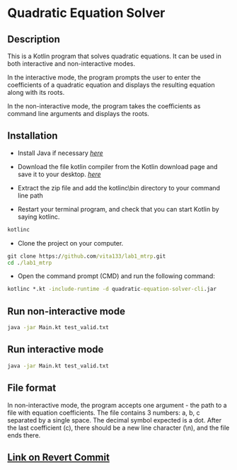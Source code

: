 # Quadratic Equation Solver

## Description

This is a Kotlin program that solves quadratic equations. It can be used in both interactive and non-interactive modes.

In the interactive mode, the program prompts the user to enter the coefficients of a quadratic equation and displays the resulting equation along with its roots.

In the non-interactive mode, the program takes the coefficients as command line arguments and displays the roots.

## Installation

- Install Java if necessary [_here_](https://www.java.com/en/download/manual.jsp?locale=en)

- Download the file kotlin compiler from the Kotlin download page and save it to your desktop. [_here_](https://github.com/JetBrains/kotlin/releases/download/v1.8.10/kotlin-compiler-1.8.10.zip)

- Extract the zip file and add the kotlinc\bin directory to your command line path

- Restart your terminal program, and check that you can start Kotlin by saying kotlinc.

```cmd
kotlinc
```

- Clone the project on your computer.

```cmd
git clone https://github.com/vita133/lab1_mtrp.git
cd ./lab1_mtrp
```

- Open the command prompt (CMD) and run the following command:

```cmd
kotlinc *.kt -include-runtime -d quadratic-equation-solver-cli.jar
```

## Run non-interactive mode

```cmd
java -jar Main.kt test_valid.txt
```

## Run interactive mode

```cmd
java -jar Main.kt test_valid.txt
```

## File format

In non-interactive mode, the program accepts one argument - the path to a file with equation coefficients. The file contains 3 numbers: a, b, c separated by a single space. The decimal symbol expected is a dot. After the last coefficient (c), there should be a new line character (\n), and the file ends there.

## [Link on Revert Commit](https://github.com/vita133/lab1_mtrp/commit/1d480e264541189bca77d8fdac19f45b513c7e28)
